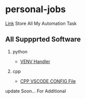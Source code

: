 # personal-jobs
[Link](https://lokesh-kurre.github.io/personal-jobs/)
Store All My Automation Task

## All Suppprted Software
 1. python
    - [VENV Handler](https://lokesh-kurre.github.io/personal-jobs/python/venv-handler)
 
2. cpp
   - [CPP VSCODE CONFIG File](https://lokesh-kurre.github.io/personal-jobs/cpp/vscode/)
 
 
 
 
 update Soon... For Additional
